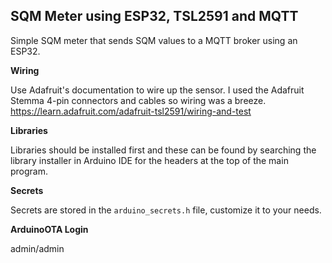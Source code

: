 ## SQM Meter using ESP32, TSL2591 and MQTT

Simple SQM meter that sends SQM values to a MQTT broker using an ESP32.

**Wiring**

Use Adafruit's documentation to wire up the sensor. I used the Adafruit Stemma 4-pin connectors and cables so wiring was a breeze.
https://learn.adafruit.com/adafruit-tsl2591/wiring-and-test

**Libraries**

Libraries should be installed first and these can be found by searching the library installer in Arduino IDE for the headers at the top of the main program.

**Secrets**

Secrets are stored in the `arduino_secrets.h` file, customize it to your needs.

**ArduinoOTA Login**

admin/admin
